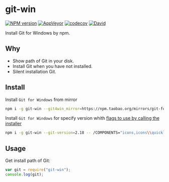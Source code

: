 git-win
===========

[![NPM version](https://img.shields.io/npm/v/git-win.svg?style=flat-square)](https://www.npmjs.com/package/git-win)
[![AppVeyor](https://img.shields.io/appveyor/ci/gucong3000/git-win.svg)](https://ci.appveyor.com/project/gucong3000/git-win)
[![codecov](https://img.shields.io/codecov/c/github/gucong3000/git-win.svg)](https://codecov.io/gh/gucong3000/git-win)
[![David](https://img.shields.io/david/gucong3000/git-win.svg)](https://david-dm.org/gucong3000/git-win)

Install Git for Windows by npm.

## Why

- Show path of Git in your disk.
- Install Git when you have not installed.
- Silent installation Git.

## Install

Install `Git for Windows` from mirror

```bash
npm i -g git-win --git4win_mirror=https://npm.taobao.org/mirrors/git-for-windows
```

Install `Git for Windows` for specify version whith [flags to use by calling the installer](https://github.com/git-for-windows/git/wiki/Silent-or-Unattended-Installation)

```bash
npm i -g git-win --git-version=2.18 -- /COMPONENTS="icons,icons\\quicklaunch,ext,ext\\shellhere,ext\\guihere,assoc,assoc_sh"
```

## Usage

Get install path of Git:

```js
var git = require("git-win");
console.log(git);
```
